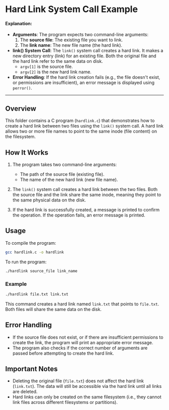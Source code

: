 # Hard Link System Call Example

#### Explanation:

- **Arguments**: The program expects two command-line arguments:
  1. The **source file**: The existing file you want to link.
  2. The **link name**: The new file name (the hard link).
- **link() System Call**: The `link()` system call creates a hard link. It makes a new directory entry (link) for an existing file. Both the original file and the hard link refer to the same data on disk.
  - `argv[1]` is the source file.
  - `argv[2]` is the new hard link name.
- **Error Handling**: If the hard link creation fails (e.g., the file doesn't exist, or permissions are insufficient), an error message is displayed using `perror()`.

---

## Overview

This folder contains a C program (`hardlink.c`) that demonstrates how to create a hard link between two files using the `link()` system call. A hard link allows two or more file names to point to the same inode (file content) on the filesystem.

## How It Works

1. The program takes two command-line arguments:

   - The path of the source file (existing file).
   - The name of the new hard link (new file name).

2. The `link()` system call creates a hard link between the two files. Both the source file and the link share the same inode, meaning they point to the same physical data on the disk.

3. If the hard link is successfully created, a message is printed to confirm the operation. If the operation fails, an error message is printed.

## Usage

To compile the program:

```bash
gcc hardlink.c -o hardlink
```

To run the program:

```bash
./hardlink source_file link_name
```

### Example

```bash
./hardlink file.txt link.txt
```

This command creates a hard link named `link.txt` that points to `file.txt`. Both files will share the same data on the disk.

## Error Handling

- If the source file does not exist, or if there are insufficient permissions to create the link, the program will print an appropriate error message.
- The program also checks if the correct number of arguments are passed before attempting to create the hard link.

## Important Notes

- Deleting the original file (`file.txt`) does not affect the hard link (`link.txt`). The data will still be accessible via the hard link until all links are deleted.
- Hard links can only be created on the same filesystem (i.e., they cannot link files across different filesystems or partitions).
